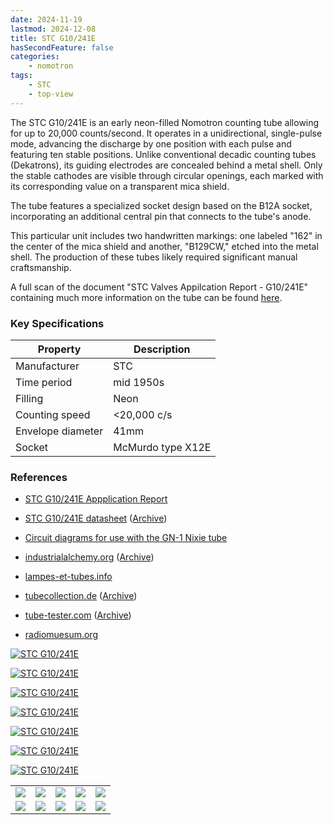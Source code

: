 ```yaml
---
date: 2024-11-19
lastmod: 2024-12-08
title: STC G10/241E
hasSecondFeature: false
categories:
    - nomotron
tags:
    - STC
    - top-view
---
```


The STC G10/241E is an early neon-filled Nomotron counting tube allowing for up to 20,000 counts/second. It operates in a unidirectional, single-pulse mode, advancing the discharge by one position with each pulse and featuring ten stable positions. Unlike conventional decadic counting tubes (Dekatrons), its guiding electrodes are concealed behind a metal shell. Only the stable cathodes are visible through circular openings, each marked with its corresponding value on a transparent mica shield.

The tube features a specialized socket design based on the B12A socket, incorporating an additional central pin that connects to the tube's anode.

This particular unit includes two handwritten markings: one labeled "162" in the center of the mica shield and another, "B129CW," etched into the metal shell. The production of these tubes likely required significant manual craftsmanship.

A full scan of the document "STC Valves Appilcation Report - G10/241E" containing much more information on the tube can be found [here](/documents/g10-241e-application-report/).

### Key Specifications

| Property          | Description       |
|-------------------|-------------------|
| Manufacturer      | STC               |
| Time period       | mid 1950s         |
| Filling           | Neon              |
| Counting speed    | <20,000 c/s       |
| Envelope diameter | 41mm              |
| Socket            | McMurdo type X12E |

### References

- [STC G10/241E Appplication Report](/documents/g10-241e-application-report/)

- [STC G10/241E datasheet](https://www.industrialalchemy.org/pdf2/G10241E.pdf) ([Archive](https://web.archive.org/web/20240421194458/https://www.industrialalchemy.org/pdf2/G10241E.pdf))

- [Circuit diagrams for use with the GN-1 Nixie tube](/documents/numeral-indicator-tube-type-gn-1/)

- [industrialalchemy.org](https://www.industrialalchemy.org/articleview.php?item=472) ([Archive](https://web.archive.org/web/20240421194630/https://www.industrialalchemy.org/articleview.php?item=472))

- [lampes-et-tubes.info](https://lampes-et-tubes.info/cd/cd055.php?l=)

- [tubecollection.de](https://www.tubecollection.de/ura/nomotron.htm) ([Archive](https://web.archive.org/web/20240424053103/https://www.tubecollection.de/ura/nomotron.htm))

- [tube-tester.com](https://www.tube-tester.com/sites/nixie/datdekat/G10-241E/g10-241e.htm) ([Archive](https://web.archive.org/web/20240424052246/https://www.tube-tester.com/sites/nixie/datdekat/G10-241E/g10-241e.htm))

- [radiomuesum.org](https://www.radiomuseum.org/tubes/tube_g10241e.html)

[![STC G10/241E](assets/1.jpg)](assets/1.jpg)

[![STC G10/241E](assets/2.jpg)](assets/2.jpg)

[![STC G10/241E](assets/3.jpg)](assets/3.jpg)

[![STC G10/241E](assets/4.jpg)](assets/4.jpg)

[![STC G10/241E](assets/5.jpg)](assets/5.jpg)

[![STC G10/241E](assets/6.jpg)](assets/6.jpg)

[![STC G10/241E](assets/7.jpg)](assets/7.jpg)

<table>
    <tr>
        <td>
            <a href="assets/8.jpg">
                <img src="assets/8.jpg">
            </a>
        </td>
        <td>
            <a href="assets/9.jpg">
                <img src="assets/9.jpg">
            </a>
        </td>
        <td>
            <a href="assets/10.jpg">
                <img src="assets/10.jpg">
            </a>
        </td>
         <td>
            <a href="assets/11.jpg">
                <img src="assets/11.jpg">
            </a>
        </td>
        <td>
            <a href="assets/12.jpg">
                <img src="assets/12.jpg">
            </a>
        </td>
    </tr>
    <tr>
        <td>
            <a href="assets/13.jpg">
                <img src="assets/13.jpg">
            </a>
        </td>
        <td>
            <a href="assets/14.jpg">
                <img src="assets/14.jpg">
            </a>
        </td>
        <td>
            <a href="assets/15.jpg">
                <img src="assets/15.jpg">
            </a>
        </td>
         <td>
            <a href="assets/16.jpg">
                <img src="assets/16.jpg">
            </a>
        </td>
        <td>
            <a href="assets/17.jpg">
                <img src="assets/17.jpg">
            </a>
        </td>
    </tr>
</table>